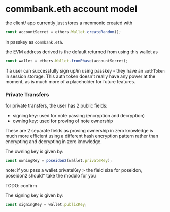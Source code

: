 # commbank.eth account model

the client/ app currently just stores a menmonic created with

```ts
const accountSecret = ethers.Wallet.createRandom();
```

in passkey as `commbank.eth`.

the EVM address derived is the default returned from using this wallet as

```ts
const wallet = ethers.Wallet.fromPhase(accountSecret);
```

if a user can successfully sign up/in using passkey - they have an `authToken` in session storage. This auth token doesn't really have any power at the moment, as is much more of a placeholder for future features.

### Private Transfers

for private transfers, the user has 2 public fields:

- signing key: used for note passing (encryption and decryption)
- owning key: used for proving of note ownership

These are 2 separate fields as proving ownership in zero knowledge is much more efficient using a different hash encryption pattern rather than encrypting and decrypting in zero knowledge.

The owning key is given by:

```ts
const owningKey = poseidon2(wallet.privateKey);
```

note: if you pass a wallet.privateKey > the field size for poseidon, poseidon2 should\* take the modulo for you

TODO: confirm

The signing key is given by:

```ts
const signingKey = wallet.publicKey;
```
